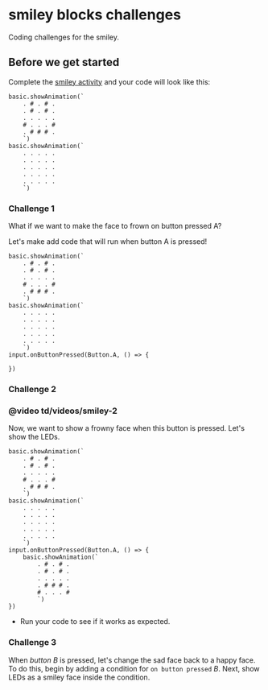 # smiley blocks challenges

Coding challenges for the smiley. 

## Before we get started

Complete the [smiley activity](/microbit/lessons/smiley/activity) and your code will look like this:


```blocks
basic.showAnimation(`
    . # . # .
    . # . # .
    . . . . .
    # . . . #
    . # # # .
    `)
basic.showAnimation(`
    . . . . .
    . . . . .
    . . . . .
    . . . . .
    . . . . .
    `)
```


### Challenge 1

What if we want to make the face to frown on button pressed A?

Let's make add code that will run when button A is pressed!


```blocks
basic.showAnimation(`
    . # . # .
    . # . # .
    . . . . .
    # . . . #
    . # # # .
    `)
basic.showAnimation(`
    . . . . .
    . . . . .
    . . . . .
    . . . . .
    . . . . .
    `)
input.onButtonPressed(Button.A, () => {
    
})
```

### Challenge 2

### @video td/videos/smiley-2

Now, we want to show a frowny face when this button is pressed. Let's show the LEDs.

```blocks
basic.showAnimation(`
    . # . # .
    . # . # .
    . . . . .
    # . . . #
    . # # # .
    `)
basic.showAnimation(`
    . . . . .
    . . . . .
    . . . . .
    . . . . .
    . . . . .
    `)
input.onButtonPressed(Button.A, () => {
    basic.showAnimation(`
        . # . # .
        . # . # .
        . . . . .
        . # # # .
        # . . . #
        `)
})

```

* Run your code to see if it works as expected.

### Challenge 3

When *button B* is pressed, let's change the sad face back to a happy face. To do this, begin by adding a condition for `on button pressed` *B*. Next, show LEDs as a smiley face inside the condition.

